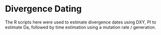 # Divergence Dating

The R scripts here were used to estimate divergence dates using DXY, PI to estimate Da, followed by time estimation using a mutation rate / generation. 
